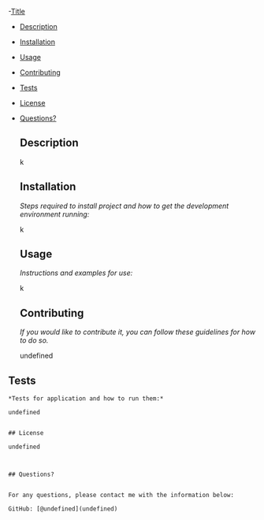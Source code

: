 -[Title](#title)
  - [Description](#description)
  - [Installation](#installation)
  - [Usage](#usage)
  - [Contributing](#contributing)
  - [Tests](#tests)
  - [License](#license)
  - [Questions?](#questions-)

  
    
    ## Description 
     
    
    k
    


    
    ## Installation
    
    *Steps required to install project and how to get the development environment running:*
    
    k
    
    ## Usage 
    
    *Instructions and examples for use:*
    
    k

    
    ## Contributing
    
    *If you would like to contribute it, you can follow these guidelines for how to do so.*
    
    undefined

## Tests
    
    *Tests for application and how to run them:*
    
    undefined

    
    ## License
    
    undefined
    


    ## Questions?
     
    
    For any questions, please contact me with the information below:
   
    GitHub: [@undefined](undefined)
    